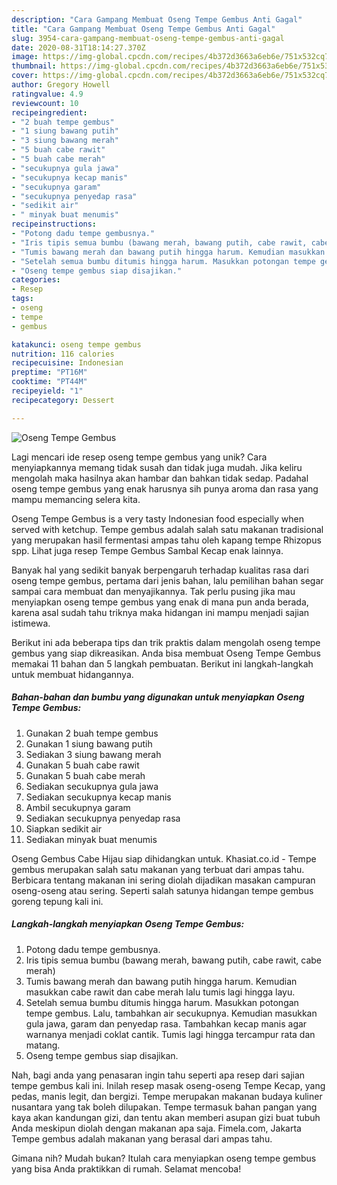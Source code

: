 ```yaml
---
description: "Cara Gampang Membuat Oseng Tempe Gembus Anti Gagal"
title: "Cara Gampang Membuat Oseng Tempe Gembus Anti Gagal"
slug: 3954-cara-gampang-membuat-oseng-tempe-gembus-anti-gagal
date: 2020-08-31T18:14:27.370Z
image: https://img-global.cpcdn.com/recipes/4b372d3663a6eb6e/751x532cq70/oseng-tempe-gembus-foto-resep-utama.jpg
thumbnail: https://img-global.cpcdn.com/recipes/4b372d3663a6eb6e/751x532cq70/oseng-tempe-gembus-foto-resep-utama.jpg
cover: https://img-global.cpcdn.com/recipes/4b372d3663a6eb6e/751x532cq70/oseng-tempe-gembus-foto-resep-utama.jpg
author: Gregory Howell
ratingvalue: 4.9
reviewcount: 10
recipeingredient:
- "2 buah tempe gembus"
- "1 siung bawang putih"
- "3 siung bawang merah"
- "5 buah cabe rawit"
- "5 buah cabe merah"
- "secukupnya gula jawa"
- "secukupnya kecap manis"
- "secukupnya garam"
- "secukupnya penyedap rasa"
- "sedikit air"
- " minyak buat menumis"
recipeinstructions:
- "Potong dadu tempe gembusnya."
- "Iris tipis semua bumbu (bawang merah, bawang putih, cabe rawit, cabe merah)"
- "Tumis bawang merah dan bawang putih hingga harum. Kemudian masukkan cabe rawit dan cabe merah lalu tumis lagi hingga layu."
- "Setelah semua bumbu ditumis hingga harum. Masukkan potongan tempe gembus. Lalu, tambahkan air secukupnya. Kemudian masukkan gula jawa, garam dan penyedap rasa. Tambahkan kecap manis agar warnanya menjadi coklat cantik. Tumis lagi hingga tercampur rata dan matang."
- "Oseng tempe gembus siap disajikan."
categories:
- Resep
tags:
- oseng
- tempe
- gembus

katakunci: oseng tempe gembus 
nutrition: 116 calories
recipecuisine: Indonesian
preptime: "PT16M"
cooktime: "PT44M"
recipeyield: "1"
recipecategory: Dessert

---
```



![Oseng Tempe Gembus](https://img-global.cpcdn.com/recipes/4b372d3663a6eb6e/751x532cq70/oseng-tempe-gembus-foto-resep-utama.jpg)

Lagi mencari ide resep oseng tempe gembus yang unik? Cara menyiapkannya memang tidak susah dan tidak juga mudah. Jika keliru mengolah maka hasilnya akan hambar dan bahkan tidak sedap. Padahal oseng tempe gembus yang enak harusnya sih punya aroma dan rasa yang mampu memancing selera kita.

Oseng Tempe Gembus is a very tasty Indonesian food especially when served with ketchup. Tempe gembus adalah salah satu makanan tradisional yang merupakan hasil fermentasi ampas tahu oleh kapang tempe Rhizopus spp. Lihat juga resep Tempe Gembus Sambal Kecap enak lainnya.

Banyak hal yang sedikit banyak berpengaruh terhadap kualitas rasa dari oseng tempe gembus, pertama dari jenis bahan, lalu pemilihan bahan segar sampai cara membuat dan menyajikannya. Tak perlu pusing jika mau menyiapkan oseng tempe gembus yang enak di mana pun anda berada, karena asal sudah tahu triknya maka hidangan ini mampu menjadi sajian istimewa.


Berikut ini ada beberapa tips dan trik praktis dalam mengolah oseng tempe gembus yang siap dikreasikan. Anda bisa membuat Oseng Tempe Gembus memakai 11 bahan dan 5 langkah pembuatan. Berikut ini langkah-langkah untuk membuat hidangannya.

<!--inarticleads1-->

##### Bahan-bahan dan bumbu yang digunakan untuk menyiapkan Oseng Tempe Gembus:

1. Gunakan 2 buah tempe gembus
1. Gunakan 1 siung bawang putih
1. Sediakan 3 siung bawang merah
1. Gunakan 5 buah cabe rawit
1. Gunakan 5 buah cabe merah
1. Sediakan secukupnya gula jawa
1. Sediakan secukupnya kecap manis
1. Ambil secukupnya garam
1. Sediakan secukupnya penyedap rasa
1. Siapkan sedikit air
1. Sediakan  minyak buat menumis


Oseng Gembus Cabe Hijau siap dihidangkan untuk. Khasiat.co.id - Tempe gembus merupakan salah satu makanan yang terbuat dari ampas tahu. Berbicara tentang makanan ini sering diolah dijadikan masakan campuran oseng-oseng atau sering. Seperti salah satunya hidangan tempe gembus goreng tepung kali ini. 

<!--inarticleads2-->

##### Langkah-langkah menyiapkan Oseng Tempe Gembus:

1. Potong dadu tempe gembusnya.
1. Iris tipis semua bumbu (bawang merah, bawang putih, cabe rawit, cabe merah)
1. Tumis bawang merah dan bawang putih hingga harum. Kemudian masukkan cabe rawit dan cabe merah lalu tumis lagi hingga layu.
1. Setelah semua bumbu ditumis hingga harum. Masukkan potongan tempe gembus. Lalu, tambahkan air secukupnya. Kemudian masukkan gula jawa, garam dan penyedap rasa. Tambahkan kecap manis agar warnanya menjadi coklat cantik. Tumis lagi hingga tercampur rata dan matang.
1. Oseng tempe gembus siap disajikan.


Nah, bagi anda yang penasaran ingin tahu seperti apa resep dari sajian tempe gembus kali ini. Inilah resep masak oseng-oseng Tempe Kecap, yang pedas, manis legit, dan bergizi. Tempe merupakan makanan budaya kuliner nusantara yang tak boleh dilupakan. Tempe termasuk bahan pangan yang kaya akan kandungan gizi, dan tentu akan memberi asupan gizi buat tubuh Anda meskipun diolah dengan makanan apa saja. Fimela.com, Jakarta Tempe gembus adalah makanan yang berasal dari ampas tahu. 

Gimana nih? Mudah bukan? Itulah cara menyiapkan oseng tempe gembus yang bisa Anda praktikkan di rumah. Selamat mencoba!
